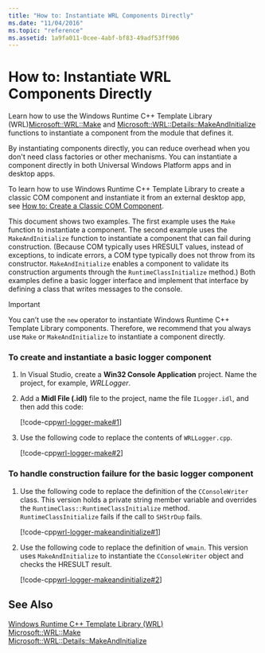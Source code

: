 ```yaml
---
title: "How to: Instantiate WRL Components Directly"
ms.date: "11/04/2016"
ms.topic: "reference"
ms.assetid: 1a9fa011-0cee-4abf-bf83-49adf53ff906
---
```

# How to: Instantiate WRL Components Directly

Learn how to use the Windows Runtime C++ Template Library (WRL)[Microsoft::WRL::Make](make-function.md) and [Microsoft::WRL::Details::MakeAndInitialize](makeandinitialize-function.md) functions to instantiate a component from the module that defines it.

By instantiating components directly, you can reduce overhead when you don't need class factories or other mechanisms. You can instantiate a component directly in both Universal Windows Platform apps and in desktop apps.

To learn how to use Windows Runtime C++ Template Library to create a classic COM component and instantiate it from an external desktop app, see [How to: Create a Classic COM Component](how-to-create-a-classic-com-component-using-wrl.md).

This document shows two examples. The first example uses the `Make` function to instantiate a component. The second example uses the `MakeAndInitialize` function to instantiate a component that can fail during construction. (Because COM typically uses HRESULT values, instead of exceptions, to indicate errors, a COM type typically does not throw from its constructor. `MakeAndInitialize` enables a component to validate its construction arguments through the `RuntimeClassInitialize` method.) Both examples define a basic logger interface and implement that interface by defining a class that writes messages to the console.

> [!IMPORTANT]
> You can’t use the `new` operator to instantiate Windows Runtime C++ Template Library components. Therefore, we recommend that you always use `Make` or `MakeAndInitialize` to instantiate a component directly.

### To create and instantiate a basic logger component

1. In Visual Studio, create a **Win32 Console Application** project. Name the project, for example, *WRLLogger*.

2. Add a **Midl File (.idl)** file to the project, name the file `ILogger.idl`, and then add this code:

   [!code-cpp[wrl-logger-make#1](../codesnippet/CPP/how-to-instantiate-wrl-components-directly_1.idl)]

3. Use the following code to replace the contents of `WRLLogger.cpp`.

   [!code-cpp[wrl-logger-make#2](../codesnippet/CPP/how-to-instantiate-wrl-components-directly_2.cpp)]

### To handle construction failure for the basic logger component

1. Use the following code to replace the definition of the `CConsoleWriter` class. This version holds a private string member variable and overrides the `RuntimeClass::RuntimeClassInitialize` method. `RuntimeClassInitialize` fails if the call to `SHStrDup` fails.

   [!code-cpp[wrl-logger-makeandinitialize#1](../codesnippet/CPP/how-to-instantiate-wrl-components-directly_3.cpp)]

2. Use the following code to replace the definition of `wmain`. This version uses `MakeAndInitialize` to instantiate the `CConsoleWriter` object and checks the HRESULT result.

   [!code-cpp[wrl-logger-makeandinitialize#2](../codesnippet/CPP/how-to-instantiate-wrl-components-directly_4.cpp)]

## See Also

[Windows Runtime C++ Template Library (WRL)](windows-runtime-cpp-template-library-wrl.md)<br/>
[Microsoft::WRL::Make](make-function.md)<br/>
[Microsoft::WRL::Details::MakeAndInitialize](makeandinitialize-function.md)